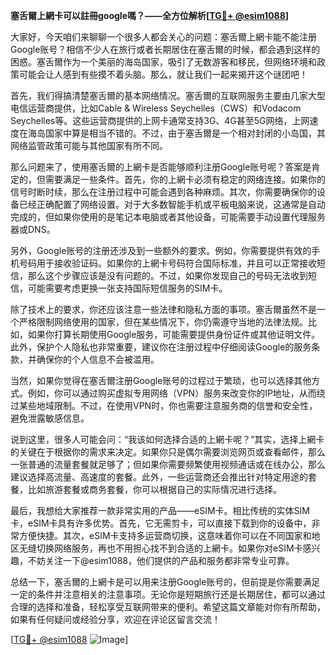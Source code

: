 **塞舌爾上網卡可以註冊google嗎？——全方位解析[[TG💪+ @esim1088](https://t.me/s/esim1088)]**

大家好，今天咱们来聊聊一个很多人都会关心的问题：塞舌爾上網卡能不能注册Google账号？相信不少人在旅行或者长期居住在塞舌爾的时候，都会遇到这样的困惑。塞舌爾作为一个美丽的海岛国家，吸引了无数游客和移民，但网络环境和政策可能会让人感到有些摸不着头脑。那么，就让我们一起来揭开这个谜团吧！

首先，我们得搞清楚塞舌爾的基本网络情况。塞舌爾的互联网服务主要由几家大型电信运营商提供，比如Cable & Wireless Seychelles（CWS）和Vodacom Seychelles等。这些运营商提供的上网卡通常支持3G、4G甚至5G网络，上网速度在海岛国家中算是相当不错的。不过，由于塞舌爾是一个相对封闭的小岛国，其网络监管政策可能与其他国家有所不同。

那么问题来了，使用塞舌爾的上網卡是否能够顺利注册Google账号呢？答案是肯定的，但需要满足一些条件。首先，你的上網卡必须有稳定的网络连接。如果你的信号时断时续，那么在注册过程中可能会遇到各种麻烦。其次，你需要确保你的设备已经正确配置了网络设置。对于大多数智能手机或平板电脑来说，这通常是自动完成的，但如果你使用的是笔记本电脑或者其他设备，可能需要手动设置代理服务器或DNS。

另外，Google账号的注册还涉及到一些额外的要求。例如，你需要提供有效的手机号码用于接收验证码。如果你的上網卡号码符合国际标准，并且可以正常接收短信，那么这个步骤应该是没有问题的。不过，如果你发现自己的号码无法收到短信，可能需要考虑更换一张支持国际短信服务的SIM卡。

除了技术上的要求，你还应该注意一些法律和隐私方面的事项。塞舌爾虽然不是一个严格限制网络使用的国家，但在某些情况下，你仍需遵守当地的法律法规。比如，如果你打算长期使用Google服务，可能需要提供身份证件或其他证明文件。此外，保护个人隐私也非常重要，建议你在注册过程中仔细阅读Google的服务条款，并确保你的个人信息不会被滥用。

当然，如果你觉得在塞舌爾注册Google账号的过程过于繁琐，也可以选择其他方式。例如，你可以通过购买虚拟专用网络（VPN）服务来改变你的IP地址，从而绕过某些地域限制。不过，在使用VPN时，你也需要注意服务商的信誉和安全性，避免泄露敏感信息。

说到这里，很多人可能会问：“我该如何选择合适的上網卡呢？”其实，选择上網卡的关键在于根据你的需求来决定。如果你只是偶尔需要浏览网页或查看邮件，那么一张普通的流量套餐就足够了；但如果你需要频繁使用视频通话或在线办公，那么建议选择高流量、高速度的套餐。此外，一些运营商还会推出针对特定用途的套餐，比如旅游套餐或商务套餐，你可以根据自己的实际情况进行选择。

最后，我想给大家推荐一款非常实用的产品——eSIM卡。相比传统的实体SIM卡，eSIM卡具有许多优势。首先，它无需剪卡，可以直接下载到你的设备中，非常方便快捷。其次，eSIM卡支持多运营商切换，这意味着你可以在不同国家和地区无缝切换网络服务，再也不用担心找不到合适的上網卡。如果你对eSIM卡感兴趣，不妨关注一下@esim1088，他们提供的产品和服务都非常专业可靠。

总结一下，塞舌爾的上網卡是可以用来注册Google账号的，但前提是你需要满足一定的条件并注意相关的注意事项。无论你是短期旅行还是长期居住，都可以通过合理的选择和准备，轻松享受互联网带来的便利。希望这篇文章能对你有所帮助，如果有任何疑问或经验分享，欢迎在评论区留言交流！

[[TG💪+ @esim1088](https://t.me/s/esim1088) ![Image](https://i.postimg.cc/4NQfJmqS/Snipaste-2025-05-13-00-14-12.png)]